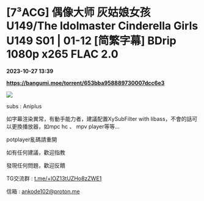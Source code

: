 # [7³ACG] 偶像大师 灰姑娘女孩 U149/The Idolmaster Cinderella Girls U149 S01 | 01-12 [简繁字幕] BDrip 1080p x265 FLAC 2.0

**2023-10-27 13:39**

**https://bangumi.moe/torrent/653bba958889730007dcc6e3**

![](https://ptpimg.me/2zlh13.jpg)

subs : Aniplus

如字幕渲染異常，有動手能力者，建議配置XySubFilter with libass，不會的話可以更換播放器，如mpc hc 、 mpv player等等...

  

potplayer亂碼請重開

如有任何建議，歡迎指教

發現任何問題，歡迎反饋

  

TG交流群 : [t.me/+lOZ13tUZHo8zZWE1](https://t.me/+lOZ13tUZHo8zZWE1)

信箱 : ankode102@proton.me